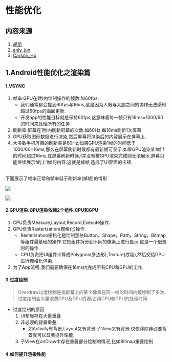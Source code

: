 # 性能优化
## 内容来源
1. [胡凯](http://hukai.me/android-performance-patterns/)
2. [anly_jun](https://juejin.im/post/581f4ad667f3560058a33057)
3. [Carson_Ho](https://www.jianshu.com/p/516effe7649d)

## 1.Android性能优化之渲染篇
#### 1.VSYNC
1. 帧率:GPU在1秒内绘制操作的帧数.如60fps.
    - 我们通常都会提到60fps与16ms,这是因为人眼与大脑之间的协作无法感知超过60fps的画面更新.
    - 开发app的性能目标就是保持60fps,这意味着每一帧只有16ms=1000/60的时间来处理所有的任务
2. 刷新率:屏幕在1秒内刷新屏幕的次数.如60Hz,每16ms刷新1次屏幕.
3. GPU获取图形数据进行渲染,然后屏幕将渲染后的内容展示在屏幕上.
4. 大多数手机屏幕的刷新率是60Hz,如果GPU渲染1帧的时间低于1000/60=16ms,那么在屏幕刷新时候都有最新帧可显示.如果GPU渲染某1帧 f 的时间超过16ms,在屏幕刷新时候,f并没有被GPU渲染完成则无法展示,屏幕只能继续展示f的上1帧的内容.这就是掉帧,造成了UI界面的卡顿.
<br>
下面展示了帧率正常和帧率低于刷新率(掉帧)的情形

![](https://user-gold-cdn.xitu.io/2018/9/13/165d0b8f11f18a4f?w=485&h=214&f=png&s=57482)

![](https://user-gold-cdn.xitu.io/2018/9/13/165d0b97070dc3fc?w=482&h=341&f=png&s=59978)

#### 2.GPU渲染:GPU渲染依赖2个组件:CPU和GPU

[](https://raw.githubusercontent.com/HuanHaiLiuXin/Docs/master/%E5%9B%BE%E7%A4%BA/gpu_cpu_rasterization%E6%A0%85%E6%A0%BC%E5%8C%96.png)

[](https://github.com/HuanHaiLiuXin/Docs/blob/master/%E5%9B%BE%E7%A4%BA/gpu_rasterization%E6%A0%85%E6%A0%BC%E5%8C%96.png)

1. CPU负责Measure,Layout,Record,Execute操作.
2. GPU负责Rasterization(栅格化)操作.
    - Resterization栅格化是绘制那些Button，Shape，Path，String，Bitmap等组件最基础的操作.它把组件拆分到不同的像素上进行显示.这是一个很费时的操作.
    - CPU负责把UI组件计算成Polygons(多边形),Texture(纹理),然后交给GPU进行栅格化渲染.
3. 为了App流畅,我们需要确保在16ms内完成所有CPU和GPU的工作.
#### 3.过度绘制
> Overdraw过度绘制是指屏幕上的某个像素在同一帧的时间内被绘制了多次.过度绘制会大量浪费CPU及GPU资源/占用CPU和GPU的处理时间
- 过度绘制的原因
    1. UI布局存在大量重叠
    2. 非必须的背景重叠.
        - 如Activity有背景,Layout又有背景,子View又有背景.仅仅移除非必要背景就可以显著提升性能.
    3. 子View在onDraw中存在重叠部分绘制的情况,比如Bitmap重叠绘制
#### 4.如何提升渲染性能
